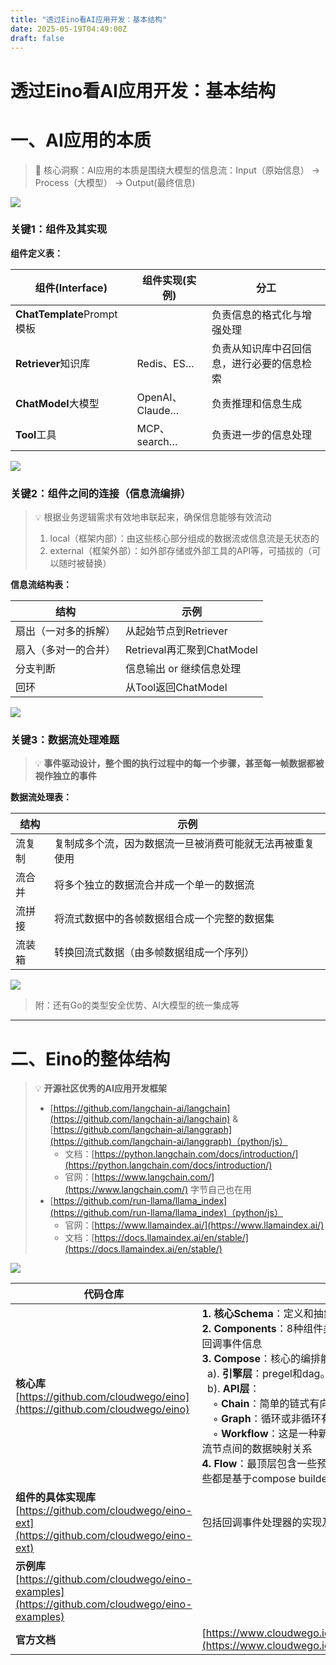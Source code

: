 ```yaml
---
title: "透过Eino看AI应用开发：基本结构"
date: 2025-05-19T04:49:00Z
draft: false
---
```


# 透过Eino看AI应用开发：基本结构

# 一、AI应用的本质

> 🎯 核心洞察：AI应用的本质是围绕大模型的信息流：Input（原始信息） → Process（大模型） → Output(最终信息)

![](https://prod-files-secure.s3.us-west-2.amazonaws.com/3bd3cf7e-0f8f-40af-acf7-9f45a802bdba/1c73908b-803e-4ce8-84c1-f2e3b9634e47/image.png?X-Amz-Algorithm=AWS4-HMAC-SHA256&X-Amz-Content-Sha256=UNSIGNED-PAYLOAD&X-Amz-Credential=ASIAZI2LB4667NUBS54H%2F20250718%2Fus-west-2%2Fs3%2Faws4_request&X-Amz-Date=20250718T170132Z&X-Amz-Expires=3600&X-Amz-Security-Token=IQoJb3JpZ2luX2VjEHgaCXVzLXdlc3QtMiJIMEYCIQCBlQeQItKlNtf0x1hUEheREOUYmL6ZmY5BlIB6nQql3QIhAMdI%2Fomb1bxAr4z8DvGPKk1X2pa3XGNqLqC7mXrtmFAjKogECJH%2F%2F%2F%2F%2F%2F%2F%2F%2F%2FwEQABoMNjM3NDIzMTgzODA1IgxXSevChp2Qw%2F6yvRwq3ANzyibS6UqpzK5lpZI3SHtzrel9ORXwuT4mSLOSfLXNS2FUO%2F1iAKsZvflhSb7ywQJ4J2s4MSFkUkizK8apjuVYXddobd40yeKvoRjsjssF5CxTUhaVQJw7vUZCjHaAsLgqkawpYzBQMNexh6BE85cT%2FAJdePP4PpnISNbdzlLKVTHBBX6lH4ukVDRkr1gHrYfBQ4daknNu7EqHs7%2Fu7Dq0urgTUfmB1GYnOfWzFcoNFKxikb4jhO0S5CdinzqDeg%2FZxV1yZZqM5lGIoLVsuuFIQ%2FSbJDRCTzu4izKoYU%2FJEjIXJZ1AuXfsKsVULE1NuKX%2BKb3SRP7dssW348S75rQgjQjHB5C2ykBnxxckpCnbeF4AN3Z2DzyQUZhpxpH2nBL0Fy%2FMTc9XqAeN%2FpZr8kROSBbzmkqvm1V%2FFEffwJMzC8DITZGzYhwoEeS%2FAY%2BbG7V5xQC8oZIVu%2FXJLe8GiDI6Q3azxjlox1%2FZJMlz7XsNgSnchUxtSs5fq5e4e9KSuxdjzXgXnDoxoLB9SwpL7iqzoY3ssIYXePCYgNjMYc%2FR%2FLgz5LUP7LSCVl77OubCkrZavhihZuPBR6Q5BMVgEzp8XiMwx5sKlD79y73Fi%2F8mjW5ZPnXnDGl5KzDEwDCZzunDBjqkAQh6Nged3kO0ISjSidiJowP7tC%2BLWrs%2BYtiboIAXABkbSdoxQAG4lJCW4FOVN7EZst6FCY4eW3jm8O3rs3mW7UE8rBPlGDPh1XIT0tfW2UpwiiK76gbL57%2F%2FJKNZVheW5ClCHOwX25QCrEh0nzXar35ter1XQqdnTVAdvJigsUrAsM4OUySVHrUWVhc%2FqBFqlXAbb5S3qboTfDCyGjfuYe0aUrbi&X-Amz-Signature=f00710323622da6c559d461ce04c7aac2f12ca43fb0bc9ccfe04d143162ac954&X-Amz-SignedHeaders=host&x-amz-checksum-mode=ENABLED&x-id=GetObject)

### **关键1：组件及其实现**

**组件定义表：**

| **组件(Interface)** | **组件实现(实例)** | 分工 | 
| --- | --- | --- | 
| **ChatTemplate**Prompt模板 |   | 负责信息的格式化与增强处理 | 
| **Retriever**知识库 | Redis、ES… | 负责从知识库中召回信息，进行必要的信息检索 | 
| **ChatModel**大模型 | OpenAI、Claude… | 负责推理和信息生成 | 
| **Tool**工具 | MCP、search… | 负责进一步的信息处理 | 

![](https://prod-files-secure.s3.us-west-2.amazonaws.com/3bd3cf7e-0f8f-40af-acf7-9f45a802bdba/e43e0c79-db4a-45dd-870b-cb7af123867b/image.png?X-Amz-Algorithm=AWS4-HMAC-SHA256&X-Amz-Content-Sha256=UNSIGNED-PAYLOAD&X-Amz-Credential=ASIAZI2LB4667NUBS54H%2F20250718%2Fus-west-2%2Fs3%2Faws4_request&X-Amz-Date=20250718T170132Z&X-Amz-Expires=3600&X-Amz-Security-Token=IQoJb3JpZ2luX2VjEHgaCXVzLXdlc3QtMiJIMEYCIQCBlQeQItKlNtf0x1hUEheREOUYmL6ZmY5BlIB6nQql3QIhAMdI%2Fomb1bxAr4z8DvGPKk1X2pa3XGNqLqC7mXrtmFAjKogECJH%2F%2F%2F%2F%2F%2F%2F%2F%2F%2FwEQABoMNjM3NDIzMTgzODA1IgxXSevChp2Qw%2F6yvRwq3ANzyibS6UqpzK5lpZI3SHtzrel9ORXwuT4mSLOSfLXNS2FUO%2F1iAKsZvflhSb7ywQJ4J2s4MSFkUkizK8apjuVYXddobd40yeKvoRjsjssF5CxTUhaVQJw7vUZCjHaAsLgqkawpYzBQMNexh6BE85cT%2FAJdePP4PpnISNbdzlLKVTHBBX6lH4ukVDRkr1gHrYfBQ4daknNu7EqHs7%2Fu7Dq0urgTUfmB1GYnOfWzFcoNFKxikb4jhO0S5CdinzqDeg%2FZxV1yZZqM5lGIoLVsuuFIQ%2FSbJDRCTzu4izKoYU%2FJEjIXJZ1AuXfsKsVULE1NuKX%2BKb3SRP7dssW348S75rQgjQjHB5C2ykBnxxckpCnbeF4AN3Z2DzyQUZhpxpH2nBL0Fy%2FMTc9XqAeN%2FpZr8kROSBbzmkqvm1V%2FFEffwJMzC8DITZGzYhwoEeS%2FAY%2BbG7V5xQC8oZIVu%2FXJLe8GiDI6Q3azxjlox1%2FZJMlz7XsNgSnchUxtSs5fq5e4e9KSuxdjzXgXnDoxoLB9SwpL7iqzoY3ssIYXePCYgNjMYc%2FR%2FLgz5LUP7LSCVl77OubCkrZavhihZuPBR6Q5BMVgEzp8XiMwx5sKlD79y73Fi%2F8mjW5ZPnXnDGl5KzDEwDCZzunDBjqkAQh6Nged3kO0ISjSidiJowP7tC%2BLWrs%2BYtiboIAXABkbSdoxQAG4lJCW4FOVN7EZst6FCY4eW3jm8O3rs3mW7UE8rBPlGDPh1XIT0tfW2UpwiiK76gbL57%2F%2FJKNZVheW5ClCHOwX25QCrEh0nzXar35ter1XQqdnTVAdvJigsUrAsM4OUySVHrUWVhc%2FqBFqlXAbb5S3qboTfDCyGjfuYe0aUrbi&X-Amz-Signature=4452a75a8ff1f66a3631a6b823652f3659082d5ce7dafcebd7f5c88b47807dea&X-Amz-SignedHeaders=host&x-amz-checksum-mode=ENABLED&x-id=GetObject)

### **关键2：组件之间的连接（信息流编排）**

> 💡 根据业务逻辑需求有效地串联起来，确保信息能够有效流动
> 1. local（框架内部）：由这些核心部分组成的数据流或信息流是无状态的
> 1. external（框架外部）：如外部存储或外部工具的API等，可插拔的（可以随时被替换）

**信息流结构表：**

| 结构 | 示例 | 
| --- | --- | 
| 扇出（一对多的拆解） | 从起始节点到Retriever | 
| 扇入（多对一的合并） | Retrieval再汇聚到ChatModel | 
| 分支判断 | 信息输出 or 继续信息处理 | 
| 回环 | 从Tool返回ChatModel | 

![](https://prod-files-secure.s3.us-west-2.amazonaws.com/3bd3cf7e-0f8f-40af-acf7-9f45a802bdba/f17d4bd3-48a9-41d6-aceb-c79844361606/image.png?X-Amz-Algorithm=AWS4-HMAC-SHA256&X-Amz-Content-Sha256=UNSIGNED-PAYLOAD&X-Amz-Credential=ASIAZI2LB4667NUBS54H%2F20250718%2Fus-west-2%2Fs3%2Faws4_request&X-Amz-Date=20250718T170132Z&X-Amz-Expires=3600&X-Amz-Security-Token=IQoJb3JpZ2luX2VjEHgaCXVzLXdlc3QtMiJIMEYCIQCBlQeQItKlNtf0x1hUEheREOUYmL6ZmY5BlIB6nQql3QIhAMdI%2Fomb1bxAr4z8DvGPKk1X2pa3XGNqLqC7mXrtmFAjKogECJH%2F%2F%2F%2F%2F%2F%2F%2F%2F%2FwEQABoMNjM3NDIzMTgzODA1IgxXSevChp2Qw%2F6yvRwq3ANzyibS6UqpzK5lpZI3SHtzrel9ORXwuT4mSLOSfLXNS2FUO%2F1iAKsZvflhSb7ywQJ4J2s4MSFkUkizK8apjuVYXddobd40yeKvoRjsjssF5CxTUhaVQJw7vUZCjHaAsLgqkawpYzBQMNexh6BE85cT%2FAJdePP4PpnISNbdzlLKVTHBBX6lH4ukVDRkr1gHrYfBQ4daknNu7EqHs7%2Fu7Dq0urgTUfmB1GYnOfWzFcoNFKxikb4jhO0S5CdinzqDeg%2FZxV1yZZqM5lGIoLVsuuFIQ%2FSbJDRCTzu4izKoYU%2FJEjIXJZ1AuXfsKsVULE1NuKX%2BKb3SRP7dssW348S75rQgjQjHB5C2ykBnxxckpCnbeF4AN3Z2DzyQUZhpxpH2nBL0Fy%2FMTc9XqAeN%2FpZr8kROSBbzmkqvm1V%2FFEffwJMzC8DITZGzYhwoEeS%2FAY%2BbG7V5xQC8oZIVu%2FXJLe8GiDI6Q3azxjlox1%2FZJMlz7XsNgSnchUxtSs5fq5e4e9KSuxdjzXgXnDoxoLB9SwpL7iqzoY3ssIYXePCYgNjMYc%2FR%2FLgz5LUP7LSCVl77OubCkrZavhihZuPBR6Q5BMVgEzp8XiMwx5sKlD79y73Fi%2F8mjW5ZPnXnDGl5KzDEwDCZzunDBjqkAQh6Nged3kO0ISjSidiJowP7tC%2BLWrs%2BYtiboIAXABkbSdoxQAG4lJCW4FOVN7EZst6FCY4eW3jm8O3rs3mW7UE8rBPlGDPh1XIT0tfW2UpwiiK76gbL57%2F%2FJKNZVheW5ClCHOwX25QCrEh0nzXar35ter1XQqdnTVAdvJigsUrAsM4OUySVHrUWVhc%2FqBFqlXAbb5S3qboTfDCyGjfuYe0aUrbi&X-Amz-Signature=02155d20a263c0349fdf007c363d935db3c00a5f541b21e8d247607783478d96&X-Amz-SignedHeaders=host&x-amz-checksum-mode=ENABLED&x-id=GetObject)

### **关键3：数据流处理难题**

> 💡 **事件驱动设计，整个图的执行过程中的每一个步骤，甚至每一帧数据都被视作独立的事件**

**数据流处理表：**

| 结构 | 示例 | 
| --- | --- | 
| 流复制 | 复制成多个流，因为数据流一旦被消费可能就无法再被重复使用 | 
| 流合并 | 将多个独立的数据流合并成一个单一的数据流 | 
| 流拼接 | 将流式数据中的各帧数据组合成一个完整的数据集 | 
| 流装箱 | 转换回流式数据（由多帧数据组成一个序列） | 

![](https://prod-files-secure.s3.us-west-2.amazonaws.com/3bd3cf7e-0f8f-40af-acf7-9f45a802bdba/32ef152c-6e51-4aa7-b4dd-fe9ac5f87d4b/image.png?X-Amz-Algorithm=AWS4-HMAC-SHA256&X-Amz-Content-Sha256=UNSIGNED-PAYLOAD&X-Amz-Credential=ASIAZI2LB4667NUBS54H%2F20250718%2Fus-west-2%2Fs3%2Faws4_request&X-Amz-Date=20250718T170132Z&X-Amz-Expires=3600&X-Amz-Security-Token=IQoJb3JpZ2luX2VjEHgaCXVzLXdlc3QtMiJIMEYCIQCBlQeQItKlNtf0x1hUEheREOUYmL6ZmY5BlIB6nQql3QIhAMdI%2Fomb1bxAr4z8DvGPKk1X2pa3XGNqLqC7mXrtmFAjKogECJH%2F%2F%2F%2F%2F%2F%2F%2F%2F%2FwEQABoMNjM3NDIzMTgzODA1IgxXSevChp2Qw%2F6yvRwq3ANzyibS6UqpzK5lpZI3SHtzrel9ORXwuT4mSLOSfLXNS2FUO%2F1iAKsZvflhSb7ywQJ4J2s4MSFkUkizK8apjuVYXddobd40yeKvoRjsjssF5CxTUhaVQJw7vUZCjHaAsLgqkawpYzBQMNexh6BE85cT%2FAJdePP4PpnISNbdzlLKVTHBBX6lH4ukVDRkr1gHrYfBQ4daknNu7EqHs7%2Fu7Dq0urgTUfmB1GYnOfWzFcoNFKxikb4jhO0S5CdinzqDeg%2FZxV1yZZqM5lGIoLVsuuFIQ%2FSbJDRCTzu4izKoYU%2FJEjIXJZ1AuXfsKsVULE1NuKX%2BKb3SRP7dssW348S75rQgjQjHB5C2ykBnxxckpCnbeF4AN3Z2DzyQUZhpxpH2nBL0Fy%2FMTc9XqAeN%2FpZr8kROSBbzmkqvm1V%2FFEffwJMzC8DITZGzYhwoEeS%2FAY%2BbG7V5xQC8oZIVu%2FXJLe8GiDI6Q3azxjlox1%2FZJMlz7XsNgSnchUxtSs5fq5e4e9KSuxdjzXgXnDoxoLB9SwpL7iqzoY3ssIYXePCYgNjMYc%2FR%2FLgz5LUP7LSCVl77OubCkrZavhihZuPBR6Q5BMVgEzp8XiMwx5sKlD79y73Fi%2F8mjW5ZPnXnDGl5KzDEwDCZzunDBjqkAQh6Nged3kO0ISjSidiJowP7tC%2BLWrs%2BYtiboIAXABkbSdoxQAG4lJCW4FOVN7EZst6FCY4eW3jm8O3rs3mW7UE8rBPlGDPh1XIT0tfW2UpwiiK76gbL57%2F%2FJKNZVheW5ClCHOwX25QCrEh0nzXar35ter1XQqdnTVAdvJigsUrAsM4OUySVHrUWVhc%2FqBFqlXAbb5S3qboTfDCyGjfuYe0aUrbi&X-Amz-Signature=a410246037710cbb179cebd2d8f0c3d017e3bbc70383a7dd4b779308000349a4&X-Amz-SignedHeaders=host&x-amz-checksum-mode=ENABLED&x-id=GetObject)



> 附：还有Go的类型安全优势、AI大模型的统一集成等

---



# 二、Eino的整体结构

> 💡 **开源社区优秀的AI应用开发框架**
> - [https://github.com/langchain-ai/langchain](https://github.com/langchain-ai/langchain) & [https://github.com/langchain-ai/langgraph](https://github.com/langchain-ai/langgraph)（python/js）
>     - 文档：[https://python.langchain.com/docs/introduction/](https://python.langchain.com/docs/introduction/)
>     - 官网：[https://www.langchain.com/](https://www.langchain.com/) 字节自己也在用
> - [https://github.com/run-llama/llama_index](https://github.com/run-llama/llama_index)（python/js）
>     - 官网：[https://www.llamaindex.ai/](https://www.llamaindex.ai/) 
>     - 文档：[https://docs.llamaindex.ai/en/stable/](https://docs.llamaindex.ai/en/stable/)



![](https://prod-files-secure.s3.us-west-2.amazonaws.com/3bd3cf7e-0f8f-40af-acf7-9f45a802bdba/619bb96a-a3af-40a4-ba76-c8fd81ea78dd/image.png?X-Amz-Algorithm=AWS4-HMAC-SHA256&X-Amz-Content-Sha256=UNSIGNED-PAYLOAD&X-Amz-Credential=ASIAZI2LB4667NUBS54H%2F20250718%2Fus-west-2%2Fs3%2Faws4_request&X-Amz-Date=20250718T170132Z&X-Amz-Expires=3600&X-Amz-Security-Token=IQoJb3JpZ2luX2VjEHgaCXVzLXdlc3QtMiJIMEYCIQCBlQeQItKlNtf0x1hUEheREOUYmL6ZmY5BlIB6nQql3QIhAMdI%2Fomb1bxAr4z8DvGPKk1X2pa3XGNqLqC7mXrtmFAjKogECJH%2F%2F%2F%2F%2F%2F%2F%2F%2F%2FwEQABoMNjM3NDIzMTgzODA1IgxXSevChp2Qw%2F6yvRwq3ANzyibS6UqpzK5lpZI3SHtzrel9ORXwuT4mSLOSfLXNS2FUO%2F1iAKsZvflhSb7ywQJ4J2s4MSFkUkizK8apjuVYXddobd40yeKvoRjsjssF5CxTUhaVQJw7vUZCjHaAsLgqkawpYzBQMNexh6BE85cT%2FAJdePP4PpnISNbdzlLKVTHBBX6lH4ukVDRkr1gHrYfBQ4daknNu7EqHs7%2Fu7Dq0urgTUfmB1GYnOfWzFcoNFKxikb4jhO0S5CdinzqDeg%2FZxV1yZZqM5lGIoLVsuuFIQ%2FSbJDRCTzu4izKoYU%2FJEjIXJZ1AuXfsKsVULE1NuKX%2BKb3SRP7dssW348S75rQgjQjHB5C2ykBnxxckpCnbeF4AN3Z2DzyQUZhpxpH2nBL0Fy%2FMTc9XqAeN%2FpZr8kROSBbzmkqvm1V%2FFEffwJMzC8DITZGzYhwoEeS%2FAY%2BbG7V5xQC8oZIVu%2FXJLe8GiDI6Q3azxjlox1%2FZJMlz7XsNgSnchUxtSs5fq5e4e9KSuxdjzXgXnDoxoLB9SwpL7iqzoY3ssIYXePCYgNjMYc%2FR%2FLgz5LUP7LSCVl77OubCkrZavhihZuPBR6Q5BMVgEzp8XiMwx5sKlD79y73Fi%2F8mjW5ZPnXnDGl5KzDEwDCZzunDBjqkAQh6Nged3kO0ISjSidiJowP7tC%2BLWrs%2BYtiboIAXABkbSdoxQAG4lJCW4FOVN7EZst6FCY4eW3jm8O3rs3mW7UE8rBPlGDPh1XIT0tfW2UpwiiK76gbL57%2F%2FJKNZVheW5ClCHOwX25QCrEh0nzXar35ter1XQqdnTVAdvJigsUrAsM4OUySVHrUWVhc%2FqBFqlXAbb5S3qboTfDCyGjfuYe0aUrbi&X-Amz-Signature=d8ce9be2bedbd1b76a768d4007d7d3186441e23c0c3d1ea513ce00a3fb7e34ce&X-Amz-SignedHeaders=host&x-amz-checksum-mode=ENABLED&x-id=GetObject)

| 代码仓库 | **Feature** | 
| --- | --- | 
| **核心库**[https://github.com/cloudwego/eino](https://github.com/cloudwego/eino) | **1. 核心Schema**：定义和抽象AI应用领域的领域模型的结构体。如流的读取和写入<br/>**2. Components**：8种组件类型的抽象。如各自的输入输出规范、流式处理范式和回调事件信息<br/>**3. Compose**：核心的编排能力部分。包含编排的基本组成元素和能力。<br/>&nbsp;&nbsp;a). **引擎层**：pregel和dag。区别在于节点间触发下一个节点的方式<br/>&nbsp;&nbsp;b). **API层**：<br/>&nbsp;&nbsp;&nbsp;&nbsp;◦ **Chain**：简单的链式有向图，只能向前推进<br/>&nbsp;&nbsp;&nbsp;&nbsp;◦ **Graph**：循环或非循环有向图。功能强大且灵活<br/>&nbsp;&nbsp;&nbsp;&nbsp;◦ **Workflow**：这是一种新型结构，能够**解耦数据流和控制流**，允许灵活配置数据流节点间的数据映射关系<br/>**4. Flow**：最顶层包含一些预置的编排产物，如 ReAct Agent 和 Multi Agent 等，这些都是基于compose builder能力构建的 | 
| **组件的具体实现库** [https://github.com/cloudwego/eino-ext](https://github.com/cloudwego/eino-ext) | 包括回调事件处理器的实现及可视化开发/调试工具，如IDE插件、[Eino Devops](https://github.com/cloudwego/eino-ext/tree/main/devops) | 
| **示例库** [https://github.com/cloudwego/eino-examples](https://github.com/cloudwego/eino-examples) |   | 
| **官方文档** | [https://www.cloudwego.io/zh/docs/eino/overview/bytedance_eino_practice/](https://www.cloudwego.io/zh/docs/eino/overview/bytedance_eino_practice/) | 





